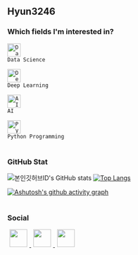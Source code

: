 ## Hyun3246   

### Which fields I'm interested in?
<code><img alt = "Data Science" height="30" src="https://cdn-icons-png.flaticon.com/512/3716/3716795.png">  Data Science</code>

<code><img alt = "Deep Learning" height="30" src="https://cdn-icons-png.flaticon.com/512/2080/2080970.png">  Deep Learning</code>

<code><img alt = "AI" height="30" src="https://cdn-icons-png.flaticon.com/512/826/826118.png">  AI</code>

<code><img alt = "Python Programming" height="30" src="https://simpleicons.org/icons/python.svg">  Python Programming</code>
<br/>
<br/>
### GitHub Stat
![본인깃허브ID's GitHub stats](https://github-readme-stats.vercel.app/api?username=Hyun3246&show_icons=true&theme=material)
[![Top Langs](https://github-readme-stats.vercel.app/api/top-langs/?username=Hyun3246&layout=compact&theme=material&langs_count=2)](https://github.com/anuraghazra/github-readme-stats)

[![Ashutosh's github activity graph](https://github-readme-activity-graph.cyclic.app/graph?username=Hyun3246&theme=minimal)](https://github.com/ashutosh00710/github-readme-activity-graph)
<br/>
<br/>
### Social

<a href="https://instagram.com/hyunj0207">
    <img 
        src="http://img.shields.io/badge/-FFFFFF?style=flat-square&logo=Instagram&link=https://instagram.com/hyunj0207"
        style="height : 40px; margin-left : 5px; margin-right : 5px;"/>
</a>
<a href="https://www.facebook.com/profile.php?id=100023972960718&mibextid=ZbWKwL">
    <img 
        src="http://img.shields.io/badge/-FFFFFF?style=flat-square&logo=Facebook&link=https://www.facebook.com/profile.php?id=100023972960718&mibextid=ZbWKwL"
        style="height : 40px; margin-left : 5px; margin-right : 5px;"/>
</a>
<a href="https://www.linkedin.com/in/%ED%98%84%EC%A4%80-%EA%B9%80-58a914264">
    <img 
        src="http://img.shields.io/badge/-0A66C2?style=flat-square&logo=LinkedIn&link=https://www.linkedin.com/in/%ED%98%84%EC%A4%80-%EA%B9%80-58a914264"
        style="height : 40px; margin-left : 5px; margin-right : 5px;"/>
</a>

<!--
**Hyun3246/Hyun3246** is a ✨ _special_ ✨ repository because its `README.md` (this file) appears on your GitHub profile.

Here are some ideas to get you started:

- 🔭 I’m currently working on ...
- 🌱 I’m currently learning ...
- 👯 I’m looking to collaborate on ...
- 🤔 I’m looking for help with ...
- 💬 Ask me about ...
- 📫 How to reach me: ...
- 😄 Pronouns: ...
- ⚡ Fun fact: ...
-->
